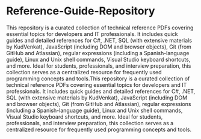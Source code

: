 # Reference-Guide-Repository
This repository is a curated collection of technical reference PDFs covering essential topics for developers and IT professionals. It includes quick guides and detailed references for C#, .NET, SQL (with extensive materials by KudVenkat), JavaScript (including DOM and browser objects), Git (from GitHub and Atlassian), regular expressions (including a Spanish-language guide), Linux and Unix shell commands, Visual Studio keyboard shortcuts, and more. Ideal for students, professionals, and interview preparation, this collection serves as a centralized resource for frequently used programming concepts and tools.This repository is a curated collection of technical reference PDFs covering essential topics for developers and IT professionals. It includes quick guides and detailed references for C#, .NET, SQL (with extensive materials by KudVenkat), JavaScript (including DOM and browser objects), Git (from GitHub and Atlassian), regular expressions (including a Spanish-language guide), Linux and Unix shell commands, Visual Studio keyboard shortcuts, and more. Ideal for students, professionals, and interview preparation, this collection serves as a centralized resource for frequently used programming concepts and tools.
